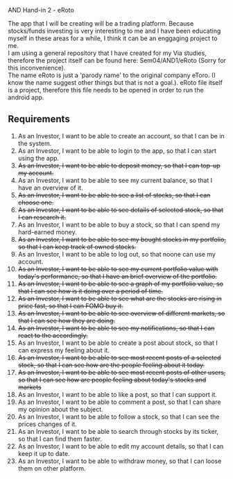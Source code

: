 AND Hand-in 2 - eRoto

The app that I will be creating will be a trading platform. Because stocks/funds investing is very interesting to me and I have been educating myself in these areas for a while, I think it can be an enggaging project to me.<br/>
I am using a general repository that I have created for my Via studies, therefore the project itself can be found here: Sem04/AND1/eRoto (Sorry for this inconvenience). <br/>
The name eRoto is just a 'parody name' to the original company eToro. (I know the name suggest other things but that is not a goal.).
eRoto file itself is a project, therefore this file needs to be opened in order to run the android app.

## Requirements
1. As an Investor, I want to be able to create an account, so that I can be in the system.
2. As an Investor, I want to be able to login to the app, so that I can start using the app.
3. ~~As an Investor, I want to be able to deposit money, so that I can top-up my account.~~
4. As an Investor, I want to be able to see my current balance, so that I have an overview of it.
5. ~~As an Investor, I want to be able to see a list of stocks, so that I can choose one.~~
6. ~~As an Investor, I want to be able to see details of selected stock, so that I can research it.~~
7. As an Investor, I want to be able to buy a stock, so that I can spend my hard-earned money.
10. ~~As an Investor, I want to be able to see my bought stocks in my portfolio, so that I can keep track of owned stocks.~~
11. As an Investor, I want to be able to log out, so that noone can use my account.
12. ~~As an Investor, I want to be able to see my current portfolio value with today's performance, so that I have an brief overview of the portfolio.~~
13. ~~As an Investor, I want to be able to see a graph of my portfolio value, so that I can see how is it doing over a period of time.~~
14. ~~As an Investor, I want to be able to see what are the stocks are rising in price fast, so that I can FOMO buy it.~~
15. ~~As an Investor, I want to be able to see overview of different markets, so that I can see how they are doing.~~
16. ~~As an Investor, I want to be able to see my notifications, so that I can react to the accordingly.~~
17. As an Investor, I want to be able to create a post about stock, so that I can express my feeling about it.
18. ~~As an Investor, I want to be able to see most recent posts of a selected stock, so that I can see how are the people feeling about it today.~~
19. ~~As an Investor, I want to be able to see most recent posts of other users, so that I can see how are people feeling about today's stocks and markets~~
20. As an Investor, I want to be able to like a post, so that I can support it.
21. As an Investor, I want to be able to comment a post, so that I can share my opinion about the subject.
22. As an Investor, I want to be able to follow a stock, so that I can see the prices changes of it.
23. As an Investor, I want to be able to search through stocks by its ticker, so that I can find them faster.
24. As an Investor, I want to be able to edit my account details, so that I can keep it up to date.
25. As an Investor, I want to be able to withdraw money, so that I can loose them on other platform.
